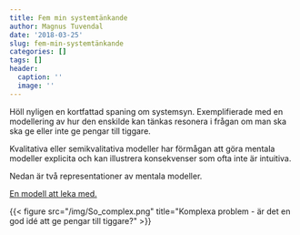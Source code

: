 ```yaml
---
title: Fem min systemtänkande
author: Magnus Tuvendal
date: '2018-03-25'
slug: fem-min-systemtänkande
categories: []
tags: []
header:
  caption: ''
  image: ''
---
```

Höll nyligen en kortfattad spaning om systemsyn. Exemplifierade med en modellering av hur den enskilde kan tänkas resonera i frågan om man ska ska ge eller inte ge pengar till tiggare.

Kvalitativa eller semikvalitativa modeller har förmågan att göra mentala modeller explicita och kan illustrera konsekvenser som ofta inte är intuitiva.

Nedan är två representationer av mentala modeller. 

[En modell att leka med.](http://ncase.me/loopy/v1.1/?data=[[[1,315,241,0.5,%22sk%25C3%25A4nka%2520pengar%22,4],[2,305,501,0.5,%22b%25C3%25A4ttre%2520liv%22,5],[4,854,605,0.5,%22b%25C3%25A4ttre%2520livssituation%22,4],[5,890,216,0.5,%22sk%25C3%25A4nka%2520pengar%22,3],[6,666,442,0.5,%22antal%2520tiggare%22,4],[7,1049,435,0.5,%22brottslighet%22,0],[8,652,134,0.5,%22mitt%2520v%25C3%25A4lbefinnande%22,3]],[[2,1,94,-1,0],[1,2,89,1,0],[5,4,54,1,0],[4,6,20,-1,0],[6,5,62,1,0],[5,6,35,1,0],[5,7,94,1,0],[7,4,-24,-1,0],[5,8,-53,1,0],[6,8,106,-1,0],[1,2,151,1,0]],[],8%5D)

{{< figure src="/img/So_complex.png" title="Komplexa problem - är det en god idé att ge pengar till tiggare?" >}}
